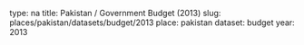 type: na
title: Pakistan / Government Budget (2013)
slug: places/pakistan/datasets/budget/2013
place: pakistan
dataset: budget
year: 2013
